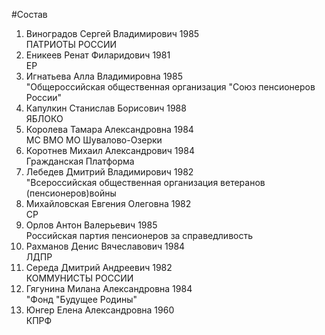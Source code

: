 #Состав
1. Виноградов Сергей Владимирович 1985   
    ПАТРИОТЫ РОССИИ
2. Еникеев Ренат Филаридович 1981   
    ЕР
3. Игнатьева Алла Владимировна 1985   
    "Общероссийская общественная организация "Союз пенсионеров России"
4. Капулкин Станислав Борисович 1988   
    ЯБЛОКО
5. Королева Тамара Александровна 1984   
    МС ВМО МО Шувалово-Озерки
6. Коротнев Михаил Александрович 1984   
    Гражданская Платформа
7. Лебедев Дмитрий Владимирович 1982   
    "Всероссийская общественная организация ветеранов (пенсионеров)войны
8. Михайловская Евгения Олеговна 1982   
    СР
9. Орлов Антон Валерьевич 1985   
    Российская партия пенсионеров за справедливость
10. Рахманов Денис Вячеславович 1984   
    ЛДПР
11. Середа Дмитрий Андреевич 1982   
    КОММУНИСТЫ РОССИИ
12. Гягунина Милана Александровна 1984   
    "Фонд "Будущее Родины"
13. Юнгер Елена Александровна 1960   
    КПРФ
